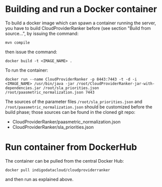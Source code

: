 # Building and run a Docker container
To build a docker image which can spawn a container running the server, you have to build CloudProviderRanker before (see section "Build from source...", by issuing the command:

	mvn compile

then issue the command:

	docker build -t <IMAGE_NAME> .

To run the container:

	docker run --name CloudProviderRanker -p 8443:7443 -t -d -i <IMAGE_NAME> /usr/bin/java -jar /root/CloudProviderRanker-jar-with-dependencies.jar /root/sla_priorities.json /root/paasmetric_normalization.json 7443

The sources of the parameter files ```/root/sla_priorities.json``` and ```/root/paasmetric_normalization.json``` should be customized before the build phase; those sources can be found in the cloned git repo:

* CloudProviderRanker/paasmetric_normalization.json
* CloudProviderRanker/sla_priorities.json


# Run container from DockerHub
The container can be pulled from the central Docker Hub:
```
docker pull indigodatacloud/cloudproviderranker
```
and then run as explained above.